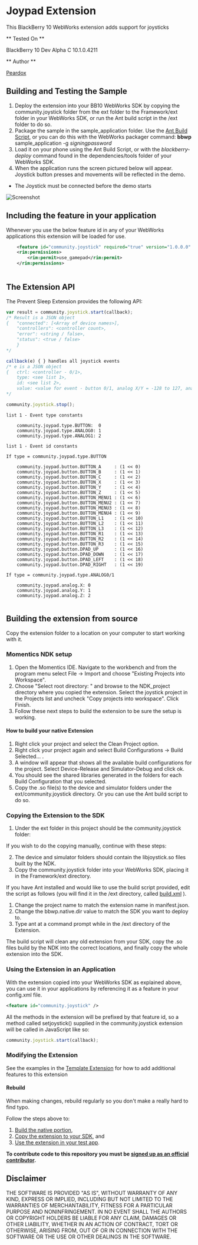 Joypad Extension
================

This BlackBerry 10 WebWorks extension adds support for joysticks

** Tested On **

BlackBerry 10 Dev Alpha C 10.1.0.4211

** Author **

[Peardox](http://supportforums.blackberry.com/t5/user/viewprofilepage/user-id/325249)

## Building and Testing the Sample

1. Deploy the extension into your BB10 WebWorks SDK by copying the community.joystick folder from the ext folder to the Framework/ext folder in your WebWorks SDK, or run the Ant build script in the /ext folder to do so.
2. Package the sample in the sample\_application folder. Use the [Ant Build Script](https://github.com/blackberry/BB10-WebWorks-Community-Samples/tree/master/Ant-Build-Script), or you can do this with the WebWorks packager command:
	__bbwp__ sample\_application -g _signingpassword_
3. Load it on your phone using the Ant Build Script, or with the _blackberry-deploy_ command found in the dependencies/tools folder of your WebWorks SDK.
4. When the application runs the screen pictured below will appear. Joystick button presses and movements will be reflected in the demo.

* The Joystick must be connected before the demo starts

![Screenshot](joypad.png)

## Including the feature in your application
Whenever you use the below feature id in any of your WebWorks applications this extension will be loaded for use.
```xml
	<feature id="community.joystick" required="true" version="1.0.0.0" />
	<rim:permissions>
		<rim:permit>use_gamepad</rim:permit>
	</rim:permissions>
	
```

## The Extension API
The Prevent Sleep Extension provides the following API:

```javascript
var result = community.joystick.start(callback);
/* Result is a JSON object
{	"connected": [<Array of device names>], 
	"controllers": <controller count>, 
	"error": <string / false>,
	"status": <true / false>
	}
*/

callback(e) { } handles all joystick events
/* e is a JSON object
{ 	ctrl: <controller - 0/1>,
	type: <see list 1>,
	id: <see list 2>,
	value: <value for event - button 0/1, analog X/Y = -128 to 127, analog Z = 0 to 255>
*/

community.joystick.stop();

```

```
list 1 - Event type constants

	community.joypad.type.BUTTON:  0
	community.joypad.type.ANALOG0: 1
	community.joypad.type.ANALOG1: 2

```

```
list 1 - Event id constants

If type = community.joypad.type.BUTTON

	community.joypad.button.BUTTON_A     : (1 << 0)
	community.joypad.button.BUTTON_B     : (1 << 1)
	community.joypad.button.BUTTON_C     : (1 << 2)
	community.joypad.button.BUTTON_X     : (1 << 3)
	community.joypad.button.BUTTON_Y     : (1 << 4)
	community.joypad.button.BUTTON_Z     : (1 << 5)
	community.joypad.button.BUTTON_MENU1 : (1 << 6)
	community.joypad.button.BUTTON_MENU2 : (1 << 7)
	community.joypad.button.BUTTON_MENU3 : (1 << 8)
	community.joypad.button.BUTTON_MENU4 : (1 << 9)
	community.joypad.button.BUTTON_L1	 : (1 << 10)
	community.joypad.button.BUTTON_L2	 : (1 << 11)
	community.joypad.button.BUTTON_L3	 : (1 << 12)
	community.joypad.button.BUTTON_R1	 : (1 << 13)
	community.joypad.button.BUTTON_R2	 : (1 << 14)
	community.joypad.button.BUTTON_R3	 : (1 << 15)
	community.joypad.button.DPAD_UP      : (1 << 16)
	community.joypad.button.DPAD_DOWN    : (1 << 17)
	community.joypad.button.DPAD_LEFT    : (1 << 18)
	community.joypad.button.DPAD_RIGHT   : (1 << 19)

If type = community.joypad.type.ANALOG0/1

	community.joypad.analog.X: 0
	community.joypad.analog.Y: 1
	community.joypad.analog.Z: 2
	
```

## Building the extension from source

Copy the extension folder to a location on your computer to start working with it.

### Momentics NDK setup

1. Open the Momentics IDE. Navigate to the workbench and from the program menu
select File -> Import and choose "Existing Projects into Workspace".
2. Choose "Select root directory: " and browse to the NDK_project directory where you copied the extension. Select the joystick project in the Projects list and uncheck "Copy projects into workspace". Click Finish.
3. Follow these next steps to build the extension to be sure the setup is working.

#### How to build your native Extension</a>

1. Right click your project and select the Clean Project option.
2. Right click your project again and select Build Configurations -> Build Selected... .
3. A window will appear that shows all the available build configurations
for the project. Select Device-Release and Simulator-Debug and click ok.
4. You should see the shared libraries generated in the folders for each Build Configuration that you selected.
5. Copy the .so file(s) to the device and simulator folders under the ext/community.joystick directory. Or you can use the Ant build script to do so.

### Copying the Extension to the SDK</a>

1. Under the ext folder in this project should be the community.joystick folder:

If you wish to do the copying manually, continue with these steps:

2. The device and simulator folders should contain the libjoystick.so files built by the NDK.
3. Copy the community.joystick folder into your WebWorks SDK, placing it in the Framework/ext directory.

If you have Ant installed and would like to use the build script provided, edit the script as follows (you will find it in the /ext directory, called [build.xml](https://github.com/blackberry/WebWorks-Community-APIs/tree/master/BB10/joystick/ext/build.xml) ).

1. Change the project name to match the extension name in manifest.json.
2. Change the bbwp.native.dir value to match the SDK you want to deploy to.
3. Type ant at a command prompt while in the /ext directory of the Extension. 

The build script will clean any old extension from your SDK, copy the .so files build by the NDK into the correct locations, and finally copy the whole extension into the SDK.

### Using the Extension in an Application</a>

With the extension copied into your WebWorks SDK as explained above, you can use it in your applications by referencing it as a feature in your config.xml file. 

```xml
<feature id="community.joystick" />
```

All the methods in the extension will be prefixed by that feature id, so a method called setjoystick() supplied in the community.joystick extension will be called in JavaScript like so:

```javascript
community.joystick.start(callback);
```

### Modifying the Extension

See the examples in the [Template Extension](https://github.com/blackberry/WebWorks-Community-APIs/blob/master/BB10/Template) for how to add additional features to this extension

#### Rebuild 
When making changes, rebuild regularly so you don't make a really hard to find typo.

Follow the steps above to:
1. [Build the native portion](#how-to-build-your-native-extension),
2. [Copy the extension to your SDK](#copying-the-extension-to-the-sdk), and
3. [Use the extension in your test app](#using-the-extension-in-an-application).


**To contribute code to this repository you must be [signed up as an official contributor](http://blackberry.github.com/howToContribute.html).**

## Disclaimer

THE SOFTWARE IS PROVIDED "AS IS", WITHOUT WARRANTY OF ANY KIND, EXPRESS OR IMPLIED, INCLUDING BUT NOT LIMITED TO THE WARRANTIES OF MERCHANTABILITY, FITNESS FOR A PARTICULAR PURPOSE AND NONINFRINGEMENT. IN NO EVENT SHALL THE AUTHORS OR COPYRIGHT HOLDERS BE LIABLE FOR ANY CLAIM, DAMAGES OR OTHER LIABILITY, WHETHER IN AN ACTION OF CONTRACT, TORT OR OTHERWISE, ARISING FROM, OUT OF OR IN CONNECTION WITH THE SOFTWARE OR THE USE OR OTHER DEALINGS IN THE SOFTWARE.
